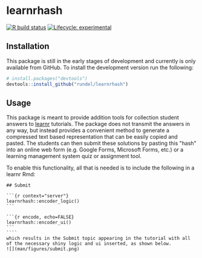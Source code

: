 # learnrhash

<!-- badges: start -->
[![R build status](https://github.com/rundel/learnrhash/workflows/R-CMD-check/badge.svg)](https://github.com/rundel/learnrhash/actions)
[![Lifecycle: experimental](https://img.shields.io/badge/lifecycle-experimental-orange.svg)](https://www.tidyverse.org/lifecycle/#experimental)
<!-- badges: end -->

## Installation

This package is still in the early stages of development and currently is only available from GitHub. To install the development version run the following:

``` r
# install.packages("devtools")
devtools::install_github("rundel/learnrhash")
```

## Usage

This package is meant to provide addition tools for collection student answers to [learnr](https://rstudio.github.io/learnr/) tutorials.
The package does not transmit the answers in any way, but instead provides a convenient method to generate a compressed text based representation that can be easily copied and pasted. The students can then submit these solutions by pasting this "hash" into an online web form (e.g. Google Forms, Microsoft Forms, etc.) or a learning management system quiz or assignment tool.

To enable this functionality, all that is needed is to include the following in a learnr Rmd:
`````
## Submit

```{r context="server"}
learnrhash::encoder_logic()
```

```{r encode, echo=FALSE}
learnrhash::encoder_ui()
```
````
which results in the Submit topic appearing in the tutorial with all of the necessary shiny logic and ui inserted, as shown below.
![](man/figures/submit.png)

